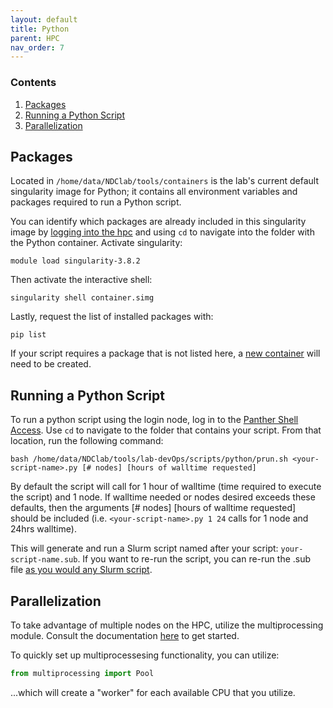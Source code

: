 ```yaml
---
layout: default
title: Python
parent: HPC
nav_order: 7
---
```


### Contents
1. [Packages](#packages)
2. [Running a Python Script](#running-a-python-script)
3. [Parallelization](#parallelization)


## Packages
Located in `/home/data/NDClab/tools/containers` is the lab's current default singularity image for Python; it contains all environment variables and packages required to run a Python script.

You can identify which packages are already included in this singularity image by [logging into the hpc](https://ndclab.github.io/wiki/docs/hpc/accessing.html#login-node) and using `cd` to navigate into the folder with the Python container. Activate singularity:

```
module load singularity-3.8.2
```

Then activate the interactive shell:

```
singularity shell container.simg
```

Lastly, request the list of installed packages with:

```
pip list
```

If your script requires a package that is not listed here, a [new container](https://ndclab.github.io/wiki/docs/hpc/containers.html) will need to be created.


## Running a Python Script
To run a python script using the login node, log in to the [Panther Shell Access](https://ndclab.github.io/wiki/docs/hpc/accessing.html#login-node). Use `cd` to navigate to the folder that contains your script. From that location, run the following command:

```
bash /home/data/NDClab/tools/lab-devOps/scripts/python/prun.sh <your-script-name>.py [# nodes] [hours of walltime requested]
```

By default the script will call for 1 hour of walltime (time required to execute the script) and 1 node. If walltime needed or nodes desired exceeds these defaults, then the arguments [# nodes] [hours of walltime requested] should be included (i.e. `<your-script-name>.py 1 24` calls for 1 node and 24hrs walltime).

This will generate and run a Slurm script named after your script: `your-script-name.sub`. If you want to re-run the script, you can re-run the .sub file [as you would any Slurm script](https://ndclab.github.io/wiki/docs/hpc/jobs.html#running-a-slurm-file).


## Parallelization

To take advantage of multiple nodes on the HPC, utilize the multiprocessing module. Consult the documentation [here](https://docs.python.org/3/library/multiprocessing.html) to get started.

To quickly set up multiprocessesing functionality, you can utilize:

```python
from multiprocessing import Pool
```

...which will create a "worker" for each available CPU that you utilize.

